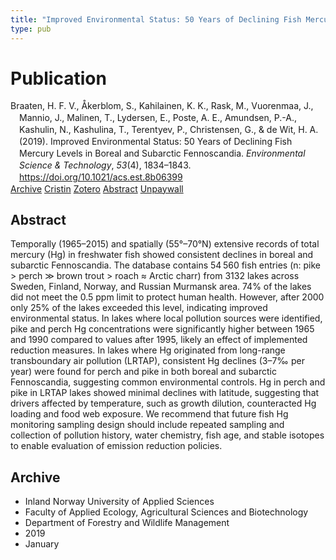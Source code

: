 ```yaml
---
title: "Improved Environmental Status: 50 Years of Declining Fish Mercury Levels in Boreal and Subarctic Fennoscandia"
type: pub
---
```

<h1>Publication</h1>
<article id="csl-bib-container-WFJIL728" class="csl-bib-container">
  <div class="csl-bib-body" style="line-height: 1.35; padding-left: 1em; text-indent:-1em;">
  <div class="csl-entry">Braaten, H. F. V., &#xC5;kerblom, S., Kahilainen, K. K., Rask, M., Vuorenmaa, J., Mannio, J., Malinen, T., Lydersen, E., Poste, A. E., Amundsen, P.-A., Kashulin, N., Kashulina, T., Terentyev, P., Christensen, G., &amp; de Wit, H. A. (2019). Improved Environmental Status: 50 Years of Declining Fish Mercury Levels in Boreal and Subarctic Fennoscandia. <i>Environmental Science &amp; Technology</i>, <i>53</i>(4), 1834&#x2013;1843. <a href="https://doi.org/10.1021/acs.est.8b06399">https://doi.org/10.1021/acs.est.8b06399</a></div>
</div>
  <div class="csl-bib-buttons">
    <a href="#taxonomy-article-WFJIL728" class="csl-bib-button">Archive</a>
    <a href="https://app.cristin.no/results/show.jsf?id=1666045" alt="Cristin URL" class="csl-bib-button">Cristin</a>
    <a href="http://zotero.org/groups/5022929/items/WFJIL728" alt="Zotero URL" class="csl-bib-button">Zotero</a>
    <a href="#abstract-article-WFJIL728" class="csl-bib-button">Abstract</a>
    <a href="https://helda.helsinki.fi/bitstream/10138/341444/1/Braaten%20et%20al.%202019%20Improved%20environmental%20status%20-%2050%20years%20of%20declining%20fish%20mercury%20levels%20in%20boreal%20and%20subarctic%20Fennoscandia.pdf" class="csl-bib-button">Unpaywall</a>
  </div>
  <div id="csl-bib-meta-container-WFJIL728"></div>
</article>
<div id="csl-bib-meta-WFJIL728" class="csl-bib-meta">
  <article id="abstract-article-WFJIL728" class="abstract-article">
    <h1>Abstract</h1>
    Temporally (1965–2015) and spatially (55°–70°N) extensive records of total mercury (Hg) in freshwater fish showed consistent declines in boreal and subarctic Fennoscandia. The database contains 54 560 fish entries (n: pike &gt; perch ≫ brown trout &gt; roach ≈ Arctic charr) from 3132 lakes across Sweden, Finland, Norway, and Russian Murmansk area. 74% of the lakes did not meet the 0.5 ppm limit to protect human health. However, after 2000 only 25% of the lakes exceeded this level, indicating improved environmental status. In lakes where local pollution sources were identified, pike and perch Hg concentrations were significantly higher between 1965 and 1990 compared to values after 1995, likely an effect of implemented reduction measures. In lakes where Hg originated from long-range transboundary air pollution (LRTAP), consistent Hg declines (3–7‰ per year) were found for perch and pike in both boreal and subarctic Fennoscandia, suggesting common environmental controls. Hg in perch and pike in LRTAP lakes showed minimal declines with latitude, suggesting that drivers affected by temperature, such as growth dilution, counteracted Hg loading and food web exposure. We recommend that future fish Hg monitoring sampling design should include repeated sampling and collection of pollution history, water chemistry, fish age, and stable isotopes to enable evaluation of emission reduction policies.
  </article>
  <article id="taxonomy-article-WFJIL728" class="taxonomy-article">
    <h1>Archive</h1>
    <ul>
      <li>Inland Norway University of Applied Sciences</li>
      <li>Faculty of Applied Ecology, Agricultural Sciences and Biotechnology</li>
      <li>Department of Forestry and Wildlife Management</li>
      <li>2019</li>
      <li>January</li>
    </ul>
  </article>
</div>

